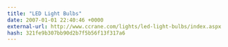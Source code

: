 ```yaml
---
title: "LED Light Bulbs"
date: 2007-01-01 22:40:46 +0000
external-url: http://www.ccrane.com/lights/led-light-bulbs/index.aspx
hash: 321fe9b307bb90d2b7f5b56f13f317a6
---
```



